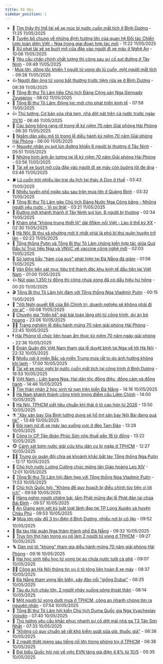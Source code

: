 ```yaml
---
title: Xã Hội
sidebar_position: 1
---
```


<!-- dantri-xa-hoi:START -->
- 🫣 [Tìm thấy thi thể tài xế xe múc bị nước cuốn mất tích ở Bình Dương](https://dantri.com.vn/xa-hoi/tim-thay-thi-the-tai-xe-xe-muc-bi-nuoc-cuon-mat-tich-o-binh-duong-20250511181349752.htm) - 11:25 11/05/2025
- 💼 [Tuyên bố chung về những định hướng lớn của quan hệ Đối tác Chiến lược toàn diện Việt - Nga trong giai đoạn hợp tác mới](https://dantri.com.vn/xa-hoi/tuyen-bo-chung-ve-nhung-dinh-huong-lon-cua-quan-he-doi-tac-chien-luoc-toan-dien-viet-nga-trong-giai-doan-hop-tac-moi-20250511182154956.htm) - 11:22 11/05/2025
- 🎊 [Xử phạt tài xế xe buýt mở cửa đập vào người đi xe máy ở Nghệ An](https://dantri.com.vn/xa-hoi/xu-phat-tai-xe-xe-buyt-mo-cua-dap-vao-nguoi-di-xe-may-o-nghe-an-20250511162648493.htm) - 10:06 11/05/2025
- 🙉 [Yêu cầu chấn chỉnh chất lượng thi công sau sự cố sụt đường ở Tây Ninh](https://dantri.com.vn/xa-hoi/yeu-cau-chan-chinh-chat-luong-thi-cong-sau-su-co-sut-duong-o-tay-ninh-20250511163426303.htm) - 09:49 11/05/2025
- 🕯 [Mưa lớn, dông lốc khiến 1 người tử vong do lũ cuốn, một người mất tích](https://dantri.com.vn/xa-hoi/mua-lon-dong-loc-khien-1-nguoi-tu-vong-do-lu-cuon-mot-nguoi-mat-tich-20250511162134037.htm) - 09:26 11/05/2025
- 👍 [Người đàn ông tử vong bất thường trước tiệm rửa xe ở Bình Dương](https://dantri.com.vn/xa-hoi/nguoi-dan-ong-tu-vong-bat-thuong-truoc-tiem-rua-xe-o-binh-duong-20250511150618478.htm) - 08:39 11/05/2025
- 🤖 [Tổng Bí thư Tô Lâm tiếp Chủ tịch Đảng Cộng sản Nga Gennady Zyuganov](https://dantri.com.vn/xa-hoi/tong-bi-thu-to-lam-tiep-chu-tich-dang-cong-san-nga-gennady-zyuganov-20250511150133074.htm) - 08:02 11/05/2025
- 🙉 [Tổng Bí thư Tô Lâm: Động lực mới cho phát triển kinh tế](https://dantri.com.vn/xa-hoi/tong-bi-thu-to-lam-dong-luc-moi-cho-phat-trien-kinh-te-20250511115641241.htm) - 07:58 11/05/2025
- 👍 [Thủ tướng: Cơ bản xóa nhà tạm, nhà dột nát trên cả nước trước ngày 31/10](https://dantri.com.vn/xa-hoi/thu-tuong-co-ban-xoa-nha-tam-nha-dot-nat-tren-ca-nuoc-truoc-ngay-3110-20250511132841678.htm) - 06:46 11/05/2025
- 🗽 [Các bóng hồng rạng rỡ trong lễ kỷ niệm 70 năm Giải phóng Hải Phòng](https://dantri.com.vn/xa-hoi/cac-bong-hong-rang-ro-trong-le-ky-niem-70-nam-giai-phong-hai-phong-20250511123935321.htm) - 06:30 11/05/2025
- 🗽 [Ngắm dàn siêu mô tô trong lễ diễu hành kỷ niệm 70 năm Giải phóng Hải Phòng](https://dantri.com.vn/xa-hoi/ngam-dan-sieu-mo-to-trong-le-dieu-hanh-ky-niem-70-nam-giai-phong-hai-phong-20250511122101937.htm) - 06:00 11/05/2025
- 🔥 [Nguyên nhân vụ sụt lún đường khiến 6 người bị thương ở Tây Ninh](https://dantri.com.vn/xa-hoi/nguyen-nhan-vu-sut-lun-duong-khien-6-nguoi-bi-thuong-o-tay-ninh-20250511122907299.htm) - 05:51 11/05/2025
- 🦒 [Những hình ảnh ấn tượng tại lễ kỷ niệm 70 năm Giải phóng Hải Phòng](https://dantri.com.vn/xa-hoi/nhung-hinh-anh-an-tuong-tai-le-ky-niem-70-nam-giai-phong-hai-phong-20250511104749426.htm) - 03:56 11/05/2025
- 🧐 [Tài xế xe buýt mở cửa đập vào người đi xe máy còn buông lời đe dọa](https://dantri.com.vn/xa-hoi/tai-xe-xe-buyt-mo-cua-dap-vao-nguoi-di-xe-may-con-buong-loi-de-doa-20250511103637812.htm) - 03:46 11/05/2025
- ⛽️ [Lũ cuốn trôi nhiều lán trại du lịch tại thác A Don ở Huế](https://dantri.com.vn/xa-hoi/lu-cuon-troi-nhieu-lan-trai-du-lich-tai-thac-a-don-o-hue-20250511102719191.htm) - 03:43 11/05/2025
- 🚀 [Nhiều tuyến phố ngập sâu sau trận mưa lớn ở Quảng Bình](https://dantri.com.vn/xa-hoi/nhieu-tuyen-pho-ngap-sau-sau-tran-mua-lon-o-quang-binh-20250511095021326.htm) - 03:32 11/05/2025
- 🦒 [Tổng Bí thư Tô Lâm gặp Chủ tịch Đảng Nước Nga Công bằng - Những người yêu nước - Vì sự thật](https://dantri.com.vn/xa-hoi/tong-bi-thu-to-lam-gap-chu-tich-dang-nuoc-nga-cong-bang-nhung-nguoi-yeu-nuoc-vi-su-that-20250511102102616.htm) - 03:21 11/05/2025
- 🦅 [Đường mới khánh thành ở Tây Ninh sụt lún, 6 người bị thương](https://dantri.com.vn/xa-hoi/duong-moi-khanh-thanh-o-tay-ninh-sut-lun-6-nguoi-bi-thuong-20250511092833436.htm) - 02:34 11/05/2025
- 🚀 [Khám phá &quot;không trung thiết lộ&quot; dài 65km nối Việt - Lào ở thế kỷ XX](https://dantri.com.vn/xa-hoi/kham-pha-khong-trung-thiet-lo-dai-65km-noi-viet-lao-o-the-ky-xx-20250510075925260.htm) - 02:30 11/05/2025
- 🦅 [Hà Nội: Bí thư xã phường mới ít nhất phải là phó bí thư quận huyện trở lên](https://dantri.com.vn/xa-hoi/ha-noi-bi-thu-xa-phuong-moi-it-nhat-phai-la-pho-bi-thu-quan-huyen-tro-len-20250511000132918.htm) - 02:23 11/05/2025
- 🤠 [Tổng thống Putin và Tổng Bí thư Tô Lâm chứng kiến hợp tác giữa Quỹ Đầu tư Trực tiếp Nga và VNVC về vaccine công nghệ mới](https://dantri.com.vn/xa-hoi/tong-thong-putin-va-tong-bi-thu-to-lam-chung-kien-hop-tac-giua-quy-dau-tu-truc-tiep-nga-va-vnvc-ve-vaccine-cong-nghe-moi-20250511084059677.htm) - 02:03 11/05/2025
- 💄 [Số lượng bẫy &quot;hàm của quỷ&quot; phát hiện tại Đà Nẵng đã giảm](https://dantri.com.vn/xa-hoi/so-luong-bay-ham-cua-quy-phat-hien-tai-da-nang-da-giam-20250509202654375.htm) - 01:58 11/05/2025
- 🥷 [Vân Đồn tiến sát mục tiêu trở thành đặc khu kinh tế đầu tiên tại Việt Nam](https://dantri.com.vn/xa-hoi/van-don-tien-sat-muc-tieu-tro-thanh-dac-khu-kinh-te-dau-tien-tai-viet-nam-20250510200703459.htm) - 01:00 11/05/2025
- 👍 [Nút giao 1.350 tỷ đồng thi công chưa xong đã có dấu hiệu hư hỏng](https://dantri.com.vn/xa-hoi/nut-giao-1350-ty-dong-thi-cong-chua-xong-da-co-dau-hieu-hu-hong-20250510164356426.htm) - 00:20 11/05/2025
- 🎬 [Tổng Bí thư Tô Lâm hội đàm với Tổng thống Nga Vladimir Putin](https://dantri.com.vn/xa-hoi/tong-bi-thu-to-lam-hoi-dam-voi-tong-thong-nga-vladimir-putin-20250511071533839.htm) - 00:15 11/05/2025
- 🦒 [&quot;Với Nghị quyết 68 của Bộ Chính trị, doanh nghiệp sẽ không phải đi xin ai&quot;](https://dantri.com.vn/xa-hoi/voi-nghi-quyet-68-cua-bo-chinh-tri-doanh-nghiep-se-khong-phai-di-xin-ai-20250510222128340.htm) - 00:08 11/05/2025
- 🌊 [Chuyên gia &quot;hiến kế&quot; giải bài toán lãng phí từ công trình, dự án bỏ hoang](https://dantri.com.vn/xa-hoi/chuyen-gia-hien-ke-giai-bai-toan-lang-phi-tu-cong-trinh-du-an-bo-hoang-20250509004350859.htm) - 23:06 10/05/2025
- 🧑‍💻 [Trang nghiêm lễ diễu hành mừng 70 năm giải phóng Hải Phòng](https://dantri.com.vn/xa-hoi/trang-nghiem-le-dieu-hanh-mung-70-nam-giai-phong-hai-phong-20250510170311000.htm) - 22:45 10/05/2025
- 🕴 [Hải Phòng tổ chức liên hoan ẩm thực kỷ niệm 70 năm ngày giải phóng](https://dantri.com.vn/xa-hoi/hai-phong-to-chuc-lien-hoan-am-thuc-ky-niem-70-nam-ngay-giai-phong-20250510230104041.htm) - 22:36 10/05/2025
- 🤔 [Đoàn Quân đội Việt Nam tham gia lễ duyệt binh tại Nga về tới Hà Nội](https://dantri.com.vn/xa-hoi/doan-quan-doi-viet-nam-tham-gia-le-duyet-binh-tai-nga-ve-toi-ha-noi-20250511045328175.htm) - 22:32 10/05/2025
- 💄 [Nhiều nơi ở miền Bắc và miền Trung mưa rất to do ảnh hưởng không khí lạnh](https://dantri.com.vn/xa-hoi/nhieu-noi-o-mien-bac-va-mien-trung-mua-rat-to-do-anh-huong-khong-khi-lanh-20250510192218528.htm) - 17:00 10/05/2025
- 🧠 [Tài xế xe múc nghi bị nước cuốn mất tích tại công trình ở Bình Dương](https://dantri.com.vn/xa-hoi/tai-xe-xe-muc-nghi-bi-nuoc-cuon-mat-tich-tai-cong-trinh-o-binh-duong-20250510223223454.htm) - 16:53 10/05/2025
- 🦣 [Việt Nam - Liên bang Nga: Hai dân tộc đồng điệu, đồng cảm và đồng hành](https://dantri.com.vn/xa-hoi/viet-nam-lien-bang-nga-hai-dan-toc-dong-dieu-dong-cam-va-dong-hanh-20250510214435944.htm) - 14:46 10/05/2025
- 💫 [Tìm thân nhân 2 học sinh tử nạn trên biển Đà Nẵng](https://dantri.com.vn/xa-hoi/tim-than-nhan-2-hoc-sinh-tu-nan-tren-bien-da-nang-20250510190020155.htm) - 14:16 10/05/2025
- 🚀 [Hà Nam khánh thành công trình trọng điểm cầu Liêm Chính](https://dantri.com.vn/xa-hoi/ha-nam-khanh-thanh-cong-trinh-trong-diem-cau-liem-chinh-20250510195159020.htm) - 14:00 10/05/2025
- 🤔 [Hà Nội, TPHCM siết tiêu chuẩn khí thải ô tô cao hơn từ 2026](https://dantri.com.vn/xa-hoi/ha-noi-tphcm-siet-tieu-chuan-khi-thai-o-to-cao-hon-tu-2026-20250510202942307.htm) - 13:50 10/05/2025
- ⚗️ [&quot;Xây sân bay Gia Bình lưỡng dụng sẽ hỗ trợ sân bay Nội Bài đang quá tải&quot;](https://dantri.com.vn/xa-hoi/xay-san-bay-gia-binh-luong-dung-se-ho-tro-san-bay-noi-bai-dang-qua-tai-20250510201740917.htm) - 13:49 10/05/2025
- 🫶 [Đôi nam nữ đi xe máy lao xuống vực ở đèo Tam Đảo](https://dantri.com.vn/xa-hoi/doi-nam-nu-di-xe-may-lao-xuong-vuc-o-deo-tam-dao-20250510195049981.htm) - 13:28 10/05/2025
- 🌮 [Công ty CP Tập đoàn Phúc Sơn nộp thuế gần 18 tỷ đồng](https://dantri.com.vn/xa-hoi/cong-ty-cp-tap-doan-phuc-son-nop-thue-gan-18-ty-dong-20250510201235089.htm) - 13:22 10/05/2025
- 🐵 [Cảnh sát bơm nước giải cứu khu dân cư bị ngập ở TPHCM](https://dantri.com.vn/xa-hoi/canh-sat-bom-nuoc-giai-cuu-khu-dan-cu-bi-ngap-o-tphcm-20250510182757707.htm) - 12:27 10/05/2025
- 🧑‍🏫 [Trung úy quân đội chia sẻ khoảnh khắc bắt tay Tổng thống Nga Putin](https://dantri.com.vn/xa-hoi/trung-uy-quan-doi-chia-se-khoanh-khac-bat-tay-tong-thong-nga-putin-20250510185106860.htm) - 12:17 10/05/2025
- 💫 [Chủ tịch nước Lương Cường chúc mừng tân Giáo hoàng Leo XIV](https://dantri.com.vn/xa-hoi/chu-tich-nuoc-luong-cuong-chuc-mung-tan-giao-hoang-leo-xiv-20250510184619140.htm) - 12:01 10/05/2025
- 🦩 [Tổng Bí thư Tô Lâm hội đàm hẹp với Tổng thống Nga Vladimir Putin](https://dantri.com.vn/xa-hoi/tong-bi-thu-to-lam-hoi-dam-hep-voi-tong-thong-nga-vladimir-putin-20250510185324383.htm) - 11:53 10/05/2025
- 🦄 [Chủ tịch Quốc hội: &quot;Không để quy hoạch bị điều chỉnh tùy tiện vì lợi ích&quot;](https://dantri.com.vn/xa-hoi/chu-tich-quoc-hoi-khong-de-quy-hoach-bi-dieu-chinh-tuy-tien-vi-loi-ich-20250510162911708.htm) - 09:58 10/05/2025
- 💂 [Hàng nghìn người chiêm bái, tắm Phật mừng đại lễ Phật đản tại chùa Bái Đính](https://dantri.com.vn/xa-hoi/hang-nghin-nguoi-chiem-bai-tam-phat-mung-dai-le-phat-dan-tai-chua-bai-dinh-20250510151526152.htm) - 09:57 10/05/2025
- 💄 [An Giang xem xét kỷ luật loạt lãnh đạo tại TP Long Xuyên và huyện Châu Phú](https://dantri.com.vn/xa-hoi/an-giang-xem-xet-ky-luat-loat-lanh-dao-tai-tp-long-xuyen-va-huyen-chau-phu-20250510163057396.htm) - 09:53 10/05/2025
- 🎬 [Mưa lớn gây đổ 3 trụ điện ở Bình Dương, nhiều nơi bị cô lập](https://dantri.com.vn/xa-hoi/mua-lon-gay-do-3-tru-dien-o-binh-duong-nhieu-noi-bi-co-lap-20250510152635872.htm) - 09:52 10/05/2025
- 👀 [Ba tàu Hải quân Nga thăm thành phố Đà Nẵng](https://dantri.com.vn/xa-hoi/ba-tau-hai-quan-nga-tham-thanh-pho-da-nang-20250510122223349.htm) - 09:32 10/05/2025
- 💃 [Truy tìm thợ hàn trong vụ nổ làm 2 người tử vong ở TPHCM](https://dantri.com.vn/xa-hoi/truy-tim-tho-han-trong-vu-no-lam-2-nguoi-tu-vong-o-tphcm-20250510161726304.htm) - 09:27 10/05/2025
- 🪜 [Dàn mô tô &quot;khủng&quot; tham gia diễu hành mừng 70 năm giải phóng Hải Phòng](https://dantri.com.vn/xa-hoi/dan-mo-to-khung-tham-gia-dieu-hanh-mung-70-nam-giai-phong-hai-phong-20250510155851943.htm) - 09:16 10/05/2025
- 📝 [Hai học sinh tiểu học tử vong tại ao chứa nước tưới cà phê](https://dantri.com.vn/xa-hoi/hai-hoc-sinh-tieu-hoc-tu-vong-tai-ao-chua-nuoc-tuoi-ca-phe-20250510152732053.htm) - 09:07 10/05/2025
- 🧑‍💻 [Công an Hà Nội thông tin vụ ô tô tông liên hoàn 6 xe máy](https://dantri.com.vn/xa-hoi/cong-an-ha-noi-thong-tin-vu-o-to-tong-lien-hoan-6-xe-may-20250510152957234.htm) - 08:37 10/05/2025
- 👺 [Đà Nẵng tham vọng lấn biển, xây đảo nổi &quot;giống Dubai&quot;](https://dantri.com.vn/xa-hoi/da-nang-tham-vong-lan-bien-xay-dao-noi-giong-dubai-20250510130658005.htm) - 08:25 10/05/2025
- 🌮 [Tàu du lịch cháy lớn, 2 người nhảy xuống sông thoát thân](https://dantri.com.vn/xa-hoi/tau-du-lich-chay-lon-2-nguoi-nhay-xuong-song-thoat-than-20250510150616389.htm) - 08:14 10/05/2025
- 🤭 [Một người tử vong dưới mưa ở TPHCM, công an nhanh chóng tìm ra nguyên nhân](https://dantri.com.vn/xa-hoi/mot-nguoi-tu-vong-duoi-mua-o-tphcm-cong-an-nhanh-chong-tim-ra-nguyen-nhan-20250510142747940.htm) - 07:54 10/05/2025
- 💪 [Tổng Bí thư Tô Lâm hội kiến Chủ tịch Duma Quốc gia Nga Vyacheslav Volodin](https://dantri.com.vn/xa-hoi/tong-bi-thu-to-lam-hoi-kien-chu-tich-duma-quoc-gia-nga-vyacheslav-volodin-20250510144009982.htm) - 07:40 10/05/2025
- 🧰 [Thủ tướng yêu cầu khắc phục nhanh sự cố dột mái nhà ga T3 Tân Sơn Nhất](https://dantri.com.vn/xa-hoi/thu-tuong-yeu-cau-khac-phuc-nhanh-su-co-dot-mai-nha-ga-t3-tan-son-nhat-20250510143049554.htm) - 07:33 10/05/2025
- 🤡 [&quot;Không có quy chuẩn sẽ rất khó kiểm soát sữa giả, thuốc giả&quot;](https://dantri.com.vn/xa-hoi/khong-co-quy-chuan-se-rat-kho-kiem-soat-sua-gia-thuoc-gia-20250510132815508.htm) - 06:38 10/05/2025
- 🦆 [2 người thiệt mạng sau tiếng nổ lớn trong phòng trọ ở TPHCM](https://dantri.com.vn/xa-hoi/2-nguoi-thiet-mang-sau-tieng-no-lon-trong-phong-tro-o-tphcm-20250510132110442.htm) - 06:38 10/05/2025
- 🦍 [Đại biểu Quốc hội nói về việc EVN tăng giá điện 4,8% từ 10/5](https://dantri.com.vn/xa-hoi/dai-bieu-quoc-hoi-noi-ve-viec-evn-tang-gia-dien-48-tu-105-20250510121943693.htm) - 05:35 10/05/2025<!-- dantri-xa-hoi:END -->
